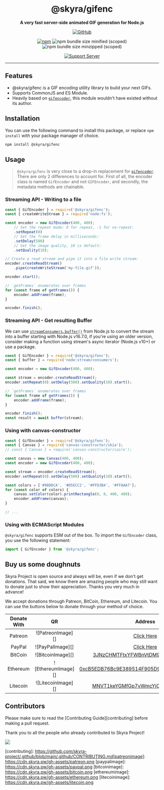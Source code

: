 <div align="center">

# @skyra/gifenc

**A very fast server-side animated GIF generation for Node.js**

[![GitHub](https://img.shields.io/github/license/skyra-project/gifenc)](https://github.com/skyra-project/gifenc/blob/main/LICENSE.md)

[![npm](https://img.shields.io/npm/v/@skyra/gifenc?color=crimson&label=NPM&logo=npm)](https://www.npmjs.com/package/@skyra/gifenc)
![npm bundle size minified (scoped)](https://img.shields.io/bundlephobia/min/@skyra/gifenc?label=minified&logo=webpack)
![npm bundle size minzipped (scoped)](https://img.shields.io/bundlephobia/minzip/@skyra/gifenc?label=minified&logo=webpack)

[![Support Server](https://discord.com/api/guilds/254360814063058944/embed.png?style=banner2)](https://join.skyra.pw)

</div>

---

## Features

-   @skyra/gifenc is a GIF encoding utility library to build your next GIFs.
-   Supports CommonJS and ES Module.
-   Heavily based on [`gifencoder`](https://github.com/eugeneware/gifencoder), this module wouldn't have existed without its author.

## Installation

You can use the following command to install this package, or replace `npm install` with your package manager of choice.

```sh
npm install @skyra/gifenc
```

## Usage

> `@skyra/gifenc` is very close to a drop-in replacement for [`gifencoder`](https://www.npmjs.com/package/gifencoder). There are only 2 differences to account for. First of all, the encoder class is named `GifEncoder` and not `GIFEncoder`, and secondly, the metadata methods are chainable.

### Streaming API - Writing to a file

```js
const { GifEncoder } = require('@skyra/gifenc');
const { createWriteStream } = require('node:fs');

const encoder = new GifEncoder(400, 400);
	// Set the repeat mode: 0 for repeat, -1 for no-repeat:
	.setRepeat(0)
	// Set the frame delay in milliseconds:
	.setDelay(500)
	// Set the image quality, 10 is default:
	.setQuality(10);

// Create a read stream and pipe it into a file write stream:
encoder.createReadStream()
	.pipe(createWriteStream('my-file.gif'));

encoder.start();

// `getFrames` enumerates over frames
for (const frame of getFrames()) {
	encoder.addFrame(frame);
}

encoder.finish();
```

### Streaming API - Get resulting Buffer

We can use [`streamConsumers.buffer()`](https://nodejs.org/dist/latest-v16.x/docs/api/webstreams.html#streamconsumersbufferstream) from Node.js to convert the stream into a buffer starting with Node.js v16.7.0, if you're using an older version, consider making a function using stream's async iterator (Node.js v10+) or use a package.

```js
const { GifEncoder } = require('@skyra/gifenc');
const { buffer } = require('node:stream/consumers');

const encoder = new GifEncoder(400, 400);

const stream = encoder.createReadStream();
encoder.setRepeat(0).setDelay(500).setQuality(10).start();

// `getFrames` enumerates over frames
for (const frame of getFrames()) {
	encoder.addFrame(frame);
}

encoder.finish();
const result = await buffer(stream);
```

### Using with canvas-constructor

```js
const { GifEncoder } = require('@skyra/gifenc');
const { Canvas } = require('canvas-constructor/skia');
// const { Canvas } = require('canvas-constructor/cairo');

const canvas = new Canvas(400, 400);
const encoder = new GifEncoder(400, 400);

const stream = encoder.createReadStream();
encoder.setRepeat(0).setDelay(500).setQuality(10).start();

const colors = ['#98DDCA', '#D5ECC2', '#FFD3B4', '#FFAAA7'];
for (const color of colors) {
	canvas.setColor(color).printRectangle(0, 0, 400, 400);
	encoder.addFrame(canvas);
}

// ...
```

### Using with ECMAScript Modules

`@skyra/gifenc` supports ESM out of the box. To import the `GifEncoder` class, you use the following statement:

```ts
import { GifEncoder } from '@skyra/gifenc';
```

## Buy us some doughnuts

Skyra Project is open source and always will be, even if we don't get donations. That said, we know there are amazing people who
may still want to donate just to show their appreciation. Thanks you very much in advance!

We accept donations through Patreon, BitCoin, Ethereum, and Litecoin. You can use the buttons below to donate through your method of choice.

| Donate With |         QR         |                                                                  Address                                                                  |
| :---------: | :----------------: | :---------------------------------------------------------------------------------------------------------------------------------------: |
|   Patreon   | ![PatreonImage][]  |                                               [Click Here](https://www.patreon.com/kyranet)                                               |
|   PayPal    |  ![PayPalImage][]  |                     [Click Here](https://www.paypal.com/cgi-bin/webscr?cmd=_s-xclick&hosted_button_id=CET28NRZTDQ8L)                      |
|   BitCoin   | ![BitcoinImage][]  |         [3JNzCHMTFtxYFWBnVtDM9Tt34zFbKvdwco](bitcoin:3JNzCHMTFtxYFWBnVtDM9Tt34zFbKvdwco?amount=0.01&label=Skyra%20Discord%20Bot)          |
|  Ethereum   | ![EthereumImage][] | [0xcB5EDB76Bc9E389514F905D9680589004C00190c](ethereum:0xcB5EDB76Bc9E389514F905D9680589004C00190c?amount=0.01&label=Skyra%20Discord%20Bot) |
|  Litecoin   | ![LitecoinImage][] |         [MNVT1keYGMfGp7vWmcYjCS8ntU8LNvjnqM](litecoin:MNVT1keYGMfGp7vWmcYjCS8ntU8LNvjnqM?amount=0.01&label=Skyra%20Discord%20Bot)         |

## Contributors

Please make sure to read the [Contributing Guide][contributing] before making a pull request.

Thank you to all the people who already contributed to Skyra Project!

<a href="https://github.com/skyra-project/gifenc/graphs/contributors">
  <img src="https://contrib.rocks/image?repo=skyra-project/gifenc" />
</a>

[contributing]: https://github.com/skyra-project/.github/blob/main/.github/CONTRIBUTING.md[patreonimage]: https://cdn.skyra.pw/gh-assets/patreon.png
[paypalimage]: https://cdn.skyra.pw/gh-assets/paypal.png
[bitcoinimage]: https://cdn.skyra.pw/gh-assets/bitcoin.png
[ethereumimage]: https://cdn.skyra.pw/gh-assets/ethereum.png
[litecoinimage]: https://cdn.skyra.pw/gh-assets/litecoin.png
